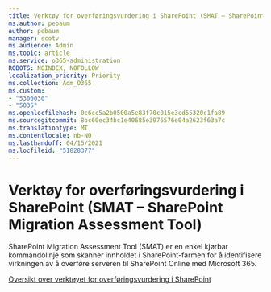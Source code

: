 ```yaml
---
title: Verktøy for overføringsvurdering i SharePoint (SMAT – SharePoint Migration Assessment Tool)
ms.author: pebaum
author: pebaum
manager: scotv
ms.audience: Admin
ms.topic: article
ms.service: o365-administration
ROBOTS: NOINDEX, NOFOLLOW
localization_priority: Priority
ms.collection: Adm_O365
ms.custom:
- "5300030"
- "5035"
ms.openlocfilehash: 0c6cc5a2b0500a5e83f70c015e3cd55320c1fa89
ms.sourcegitcommit: 8bc60ec34bc1e40685e3976576e04a2623f63a7c
ms.translationtype: MT
ms.contentlocale: nb-NO
ms.lasthandoff: 04/15/2021
ms.locfileid: "51828377"
---
```

# <a name="sharepoint-migration-assessment-tool-smat"></a>Verktøy for overføringsvurdering i SharePoint (SMAT – SharePoint Migration Assessment Tool)

SharePoint Migration Assessment Tool (SMAT) er en enkel kjørbar kommandolinje som skanner innholdet i SharePoint-farmen for å identifisere virkningen av å overføre serveren til SharePoint Online med Microsoft 365.

[Oversikt over verktøyet for overføringsvurdering i SharePoint](https://docs.microsoft.com/sharepointmigration/overview-of-the-sharepoint-migration-assessment-tool)
